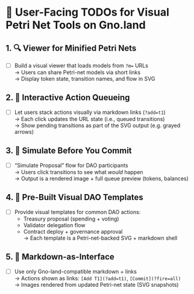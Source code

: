 # 🧭 User-Facing TODOs for Visual Petri Net Tools on Gno.land

## 1. 🔍 Viewer for Minified Petri Nets
- [ ] Build a visual viewer that loads models from `?m=` URLs  
  → Users can share Petri-net models via short links  
  → Display token state, transition names, and flow in SVG

## 2. 🔁 Interactive Action Queueing
- [ ] Let users stack actions visually via markdown links (`?add=t1`)  
  → Each click updates the URL state (i.e., queued transitions)  
  → Show pending transitions as part of the SVG output (e.g. grayed arrows)

## 3. 🧪 Simulate Before You Commit
- [ ] “Simulate Proposal” flow for DAO participants  
  → Users click transitions to see what *would* happen  
  → Output is a rendered image + full queue preview (tokens, balances)

## 4. 🧱 Pre-Built Visual DAO Templates
- [ ] Provide visual templates for common DAO actions:
  - Treasury proposal (spending + voting)
  - Validator delegation flow
  - Contract deploy + governance approval  
  → Each template is a Petri-net-backed SVG + markdown shell

## 5. 🧰 Markdown-as-Interface
- [ ] Use only Gno-land-compatible markdown + links  
  → Actions shown as links: `[Add T1](?add=t1)`, `[Commit](?fire=all)`  
  → Images rendered from updated Petri-net state (SVG snapshots)
